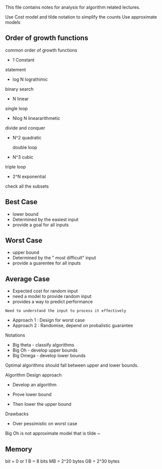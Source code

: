 This file contains notes for analysis for algorithm related lectures.


Use Cost model and tilde notation to simplify the counts
Use approximate models

Order of growth functions
-

common order of growth functions

 * 1 Constant
 
  statement

 * log N lograthimic

  binary search

 * N linear

  single loop

 * Nlog N lineararithmetic

  divide and conquer 

* N^2 quadratic
  
  double loop

 * N^3 cubic
 
  triple loop

 * 2^N exponential
  
  check all the subsets


Best Case
-

* lower bound
* Determined by the easiest input
* provide a goal for all inputs

Worst Case
-

* upper bound
* Determined by the " most difficult" input
* provide a guarentee for all inputs


Average Case
-

* Expected cost for random input
* need a model to provide random input
* provides a way to predict performance



`Need to understand the input to process it effectively`

* Approach 1 : Design for worst case
* Approach 2 : Randomise, depend on probalistic guarantee


Notations

* Big theta - classify algorithms
* Big Oh - develop upper bounds
* Big Omega - develop lower bounds


Optimal algorithms should fall between upper and lower bounds.



Algorithm Design approach

* Develop an algorithm
* Prove lower bound

* Then lower the upper bound


Drawbacks

* Over pessimistic on worst case


Big Oh is not approximate model that is tilde ~



Memory
-
bit = 0 or 1
B   = 8 bits
MB  = 2^20 bytes
GB  = 2^30 bytes
 
